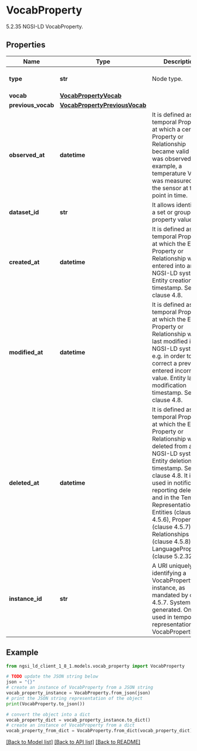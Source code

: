 # VocabProperty

5.2.35 NGSI-LD VocabProperty. 

## Properties

Name | Type | Description | Notes
------------ | ------------- | ------------- | -------------
**type** | **str** | Node type.  | [optional] [default to 'VocabProperty']
**vocab** | [**VocabPropertyVocab**](VocabPropertyVocab.md) |  | [optional] 
**previous_vocab** | [**VocabPropertyPreviousVocab**](VocabPropertyPreviousVocab.md) |  | [optional] 
**observed_at** | **datetime** | It is defined as the temporal Property at which a certain Property or Relationship became valid or was observed. For example, a temperature Value was measured by the sensor at this point in time.  | [optional] 
**dataset_id** | **str** | It allows identifying a set or group of property values.  | [optional] 
**created_at** | **datetime** | It is defined as the temporal Property at which the Entity, Property or Relationship was entered into an NGSI-LD system.  Entity creation timestamp. See clause 4.8.  | [optional] 
**modified_at** | **datetime** | It is defined as the temporal Property at which the Entity, Property or Relationship was last modified in an NGSI-LD system, e.g. in order to correct a previously entered incorrect value.  Entity last modification timestamp. See clause 4.8.  | [optional] 
**deleted_at** | **datetime** | It is defined as the temporal Property at which the Entity, Property or Relationship was deleted from an NGSI-LD system.  Entity deletion timestamp. See clause 4.8. It is only used in notifications reporting deletions and in the Temporal Representation of Entities (clause 4.5.6), Properties (clause 4.5.7), Relationships (clause 4.5.8) and LanguageProperties (clause 5.2.32).  | [optional] 
**instance_id** | **str** | A URI uniquely identifying a VocabProperty instance, as mandated by clause 4.5.7. System generated. Only used in temporal representation of VocabProperties.  | [optional] [readonly] 

## Example

```python
from ngsi_ld_client_1_8_1.models.vocab_property import VocabProperty

# TODO update the JSON string below
json = "{}"
# create an instance of VocabProperty from a JSON string
vocab_property_instance = VocabProperty.from_json(json)
# print the JSON string representation of the object
print(VocabProperty.to_json())

# convert the object into a dict
vocab_property_dict = vocab_property_instance.to_dict()
# create an instance of VocabProperty from a dict
vocab_property_from_dict = VocabProperty.from_dict(vocab_property_dict)
```
[[Back to Model list]](../README.md#documentation-for-models) [[Back to API list]](../README.md#documentation-for-api-endpoints) [[Back to README]](../README.md)


